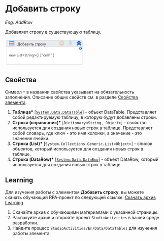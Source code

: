 # Добавить строку

*Eng: AddRow*

Добавляет строку в существующую таблицу.

![](<../../../../.gitbook/assets/image (345).png>)


## Свойства

Символ `*` в названии свойства указывает на обязательность заполнения. Описание общих свойств см. в разделе [Свойства элемента](https://docs.primo-rpa.ru/primo-rpa/primo-studio/process/elements#svoistva-elementa).

1. **Таблица\*** [[`System.Data.DataTable`](https://learn.microsoft.com/ru-ru/dotnet/api/system.data.datatable?view=net-8.0&viewFallbackFrom=net-4.6.1)] - объект DataTable. Представляет собой редактируемую таблицу, в которую будут добавлены строки.
1. **Строка (справочник)\*** [`Dictionary<String, Object>`] - свойство используется для создания новых строк в таблице. Представляет собой словарь, где ключ - это имя колонки, а значение - это значение ячейки.
1. **Строка (List)\*** [`System.Collections.Generic.List<Object>`] - cписок объектов, который используется для создания новых строк в таблице.
1. **Строка (DataRow)\*** [[`System.Data.DataRow`](https://docs.microsoft.com/ru-ru/dotnet/api/system.data.datarow?view=net-4.6.1)] - объект DataRow, который используется для создания новых строк в таблице.

##  Learning

Для изучения работы с элементом **Добавить строку**, вы можете скачать обучающий RPA-проект по следующей ссылке: [Скачать архив Learning](https://github.com/PrimoRPA/Learning/archive/refs/heads/master.zip)

1. Скачайте архив с обучающими материалами с указанной страницы.
2. Распакуйте архив и откройте проект `StudioActivities` в вашей среде разработки.
3. Найдите процесс `StudioActivities/En/Data/DataTables` для изучения работы элемента.
